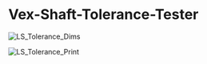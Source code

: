 # Vex-Shaft-Tolerance-Tester

![LS_Tolerance_Dims](https://user-images.githubusercontent.com/59268412/132970016-071714cf-c653-4191-a60c-8a10ac6543c2.png)

![LS_Tolerance_Print](https://user-images.githubusercontent.com/59268412/132970022-210636f6-c65a-4ab3-8d50-2bddbf28b1a4.jpg)

